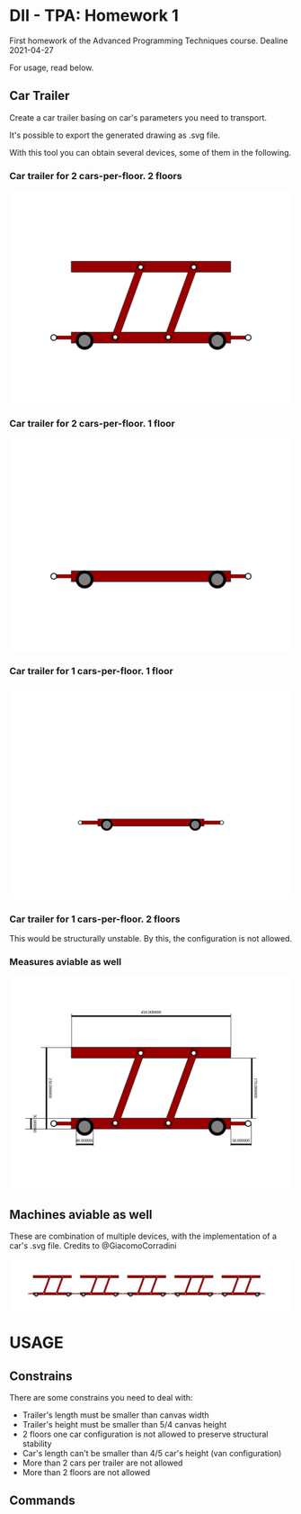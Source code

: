 # DII - TPA: Homework 1

First homework of the Advanced Programming Techniques course. Dealine 2021-04-27

For usage, read below.
## Car Trailer

Create a car trailer basing on car's parameters you need to transport.

It's possible to export the generated drawing as .svg file.

With this tool you can obtain several devices, some of them in the following.

### Car trailer for 2 cars-per-floor. 2 floors
![](output/twofloorstwocars.svg)

### Car trailer for 2 cars-per-floor. 1 floor
![](output/onefloortwocars.svg)


### Car trailer for 1 cars-per-floor. 1 floor
![](output/oneflooronecar.svg)

### Car trailer for 1 cars-per-floor. 2 floors

This would be structurally unstable. By this, the configuration is not allowed.

### Measures aviable as well
![](output/twofloorstwocarsm.svg)

## Machines aviable as well
These are combination of multiple devices, with the implementation of a car's .svg file. Credits to @GiacomoCorradini

![](output/machine.svg)

# USAGE
## Constrains
There are some constrains you need to deal with:
- Trailer's length must be smaller than canvas width
- Trailer's height must be smaller than 5/4 canvas height
- 2 floors one car configuration is not allowed to preserve structural stability
- Car's length can't be smaller than 4/5 car's height (van configuration)
- More than 2 cars per trailer are not allowed
- More than 2 floors are not allowed

## Commands